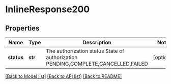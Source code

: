 # InlineResponse200

## Properties
Name | Type | Description | Notes
------------ | ------------- | ------------- | -------------
**status** | **str** | The authorization status State of authorization PENDING,COMPLETE,CANCELLED,FAILED | [optional] 

[[Back to Model list]](../README.md#documentation-for-models) [[Back to API list]](../README.md#documentation-for-api-endpoints) [[Back to README]](../README.md)


